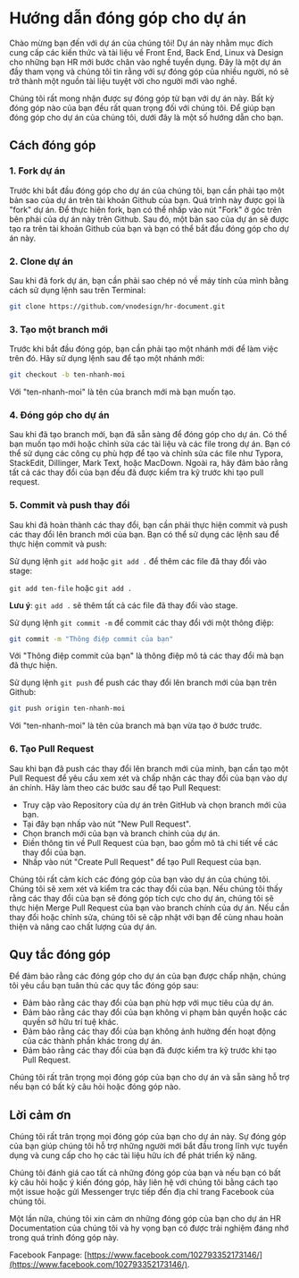 # Hướng dẫn đóng góp cho dự án

Chào mừng bạn đến với dự án của chúng tôi! Dự án này nhằm mục đích cung cấp các kiến thức và tài liệu về Front End, Back End, Linux và Design cho những bạn HR mới bước chân vào nghề tuyển dụng. Đây là một dự án đầy tham vọng và chúng tôi tin rằng với sự đóng góp của nhiều người, nó sẽ trở thành một nguồn tài liệu tuyệt vời cho người mới vào nghề.

Chúng tôi rất mong nhận được sự đóng góp từ bạn với dự án này. Bất kỳ đóng góp nào của bạn đều rất quan trọng đối với chúng tôi. Để giúp bạn đóng góp cho dự án của chúng tôi, dưới đây là một số hướng dẫn cho bạn.

## Cách đóng góp

### 1. Fork dự án

Trước khi bắt đầu đóng góp cho dự án của chúng tôi, bạn cần phải tạo một bản sao của dự án trên tài khoản Github của bạn. Quá trình này được gọi là "fork" dự án. Để thực hiện fork, bạn có thể nhấp vào nút "Fork" ở góc trên bên phải của dự án này trên Github. Sau đó, một bản sao của dự án sẽ được tạo ra trên tài khoản Github của bạn và bạn có thể bắt đầu đóng góp cho dự án này.

### 2. Clone dự án

Sau khi đã fork dự án, bạn cần phải sao chép nó về máy tính của mình bằng cách sử dụng lệnh sau trên Terminal:

```bash
git clone https://github.com/vnodesign/hr-document.git
```

### 3. Tạo một branch mới

Trước khi bắt đầu đóng góp, bạn cần phải tạo một nhánh mới để làm việc trên đó. Hãy sử dụng lệnh sau để tạo một nhánh mới:

```bash
git checkout -b ten-nhanh-moi
```

Với "ten-nhanh-moi" là tên của branch mới mà bạn muốn tạo.

### 4. Đóng góp cho dự án

Sau khi đã tạo branch mới, bạn đã sẵn sàng để đóng góp cho dự án. Có thể bạn muốn tạo mới hoặc chỉnh sửa các tài liệu và các file trong dự án. Bạn có thể sử dụng các công cụ phù hợp để tạo và chỉnh sửa các file như Typora, StackEdit, Dillinger, Mark Text, hoặc MacDown. Ngoài ra, hãy đảm bảo rằng tất cả các thay đổi của bạn đều đã được kiểm tra kỹ trước khi tạo pull request.

### 5. Commit và push thay đổi

Sau khi đã hoàn thành các thay đổi, bạn cần phải thực hiện commit và push các thay đổi lên branch mới của bạn. Bạn có thể sử dụng các lệnh sau để thực hiện commit và push:

Sử dụng lệnh `git add` hoặc `git add .` để thêm các file đã thay đổi vào stage:

`git add ten-file` hoặc `git add .`

**Lưu ý**: `git add .` sẽ thêm tất cả các file đã thay đổi vào stage.

Sử dụng lệnh `git commit -m` để commit các thay đổi với một thông điệp:

```bash
git commit -m "Thông điệp commit của bạn"
```

Với "Thông điệp commit của bạn" là thông điệp mô tả các thay đổi mà bạn đã thực hiện.

Sử dụng lệnh `git push` để push các thay đổi lên branch mới của bạn trên Github:

```bash
git push origin ten-nhanh-moi
```

Với "ten-nhanh-moi" là tên của branch mà bạn vừa tạo ở bước trước.

### 6. Tạo Pull Request

Sau khi bạn đã push các thay đổi lên branch mới của mình, bạn cần tạo một Pull Request để yêu cầu xem xét và chấp nhận các thay đổi của bạn vào dự án chính. Hãy làm theo các bước sau để tạo Pull Request:

- Truy cập vào Repository của dự án trên GitHub và chọn branch mới của bạn.
- Tại đây bạn nhấp vào nút "New Pull Request".
- Chọn branch mới của bạn và branch chính của dự án.
- Điền thông tin về Pull Request của bạn, bao gồm mô tả chi tiết về các thay đổi của bạn.
- Nhấp vào nút "Create Pull Request" để tạo Pull Request của bạn.

Chúng tôi rất cảm kích các đóng góp của bạn vào dự án của chúng tôi. Chúng tôi sẽ xem xét và kiểm tra các thay đổi của bạn. Nếu chúng tôi thấy rằng các thay đổi của bạn sẽ đóng góp tích cực cho dự án, chúng tôi sẽ thực hiện Merge Pull Request của bạn vào branch chính của dự án. Nếu cần thay đổi hoặc chỉnh sửa, chúng tôi sẽ cập nhật với bạn để cùng nhau hoàn thiện và nâng cao chất lượng của dự án.

## Quy tắc đóng góp

Để đảm bảo rằng các đóng góp cho dự án của bạn được chấp nhận, chúng tôi yêu cầu bạn tuân thủ các quy tắc đóng góp sau:

- Đảm bảo rằng các thay đổi của bạn phù hợp với mục tiêu của dự án.
- Đảm bảo rằng các thay đổi của bạn không vi phạm bản quyền hoặc các quyền sở hữu trí tuệ khác.
- Đảm bảo rằng các thay đổi của bạn không ảnh hưởng đến hoạt động của các thành phần khác trong dự án.
- Đảm bảo rằng các thay đổi của bạn đã được kiểm tra kỹ trước khi tạo Pull Request.

Chúng tôi rất trân trọng mọi đóng góp của bạn cho dự án và sẵn sàng hỗ trợ nếu bạn có bất kỳ câu hỏi hoặc đóng góp nào.

## Lời cảm ơn

Chúng tôi rất trân trọng mọi đóng góp của bạn cho dự án này. Sự đóng góp của bạn giúp chúng tôi hỗ trợ những người mới bắt đầu trong lĩnh vực tuyển dụng và cung cấp cho họ các tài liệu hữu ích để phát triển kỹ năng.

Chúng tôi đánh giá cao tất cả những đóng góp của bạn và nếu bạn có bất kỳ câu hỏi hoặc ý kiến đóng góp, hãy liên hệ với chúng tôi bằng cách tạo một issue hoặc gửi Messenger trực tiếp đến địa chỉ trang Facebook của chúng tôi.

Một lần nữa, chúng tôi xin cảm ơn những đóng góp của bạn cho dự án HR Documentation của chúng tôi và hy vọng bạn có được trải nghiệm đáng nhớ trong quá trình đóng góp này.

Facebook Fanpage: [https://www.facebook.com/102793352173146/](https://www.facebook.com/102793352173146/).
